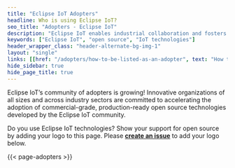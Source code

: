 ```yaml
---
title: "Eclipse IoT Adopters"
headline: Who is using Eclipse IoT?
seo_title: "Adopters - Eclipse IoT"
description: "Eclipse IoT enables industrial collaboration and fosters commercial adoption of open source IoT technologies across industry sectors."
keywords: ["Eclipse IoT", "open source", "IoT technologies"]
header_wrapper_class: "header-alternate-bg-img-1"
layout: "single"
links: [[href: "/adopters/how-to-be-listed-as-an-adopter", text: "How to be Listed as an Adopter"],[href: "/adopters/testbeds/", text: "Eclipse IoT Open Testbeds"]]
hide_sidebar: true
hide_page_title: true
---
```


Eclipse IoT’s community of adopters is growing! Innovative organizations of all sizes and across industry sectors are committed to accelerating the adoption of commercial-grade, production-ready open source technologies developed by the Eclipse IoT community.  

Do you use Eclipse IoT technologies? Show your support for open source by adding your logo to this page. Please **[create an issue](https://github.com/EclipseFdn/iot.eclipse.org/issues/new?template=adopter_request.md)** to add your logo below.  

 {{< page-adopters >}}